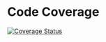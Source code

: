 # Code Coverage

[![Coverage Status](https://coveralls.io/repos/github/ndlanzi-c137/e-spaza-project/badge.svg)](https://coveralls.io/github/ndlanzi-c137/e-spaza-project)
